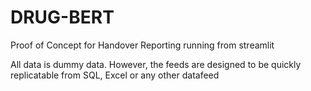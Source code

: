 # DRUG-BERT
Proof of Concept for Handover Reporting running from streamlit

All data is dummy data. However, the feeds are designed to be quickly replicatable from SQL, Excel or any other datafeed
